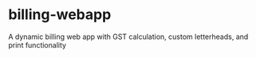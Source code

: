 # billing-webapp
A dynamic billing web app with GST calculation, custom letterheads, and print functionality
